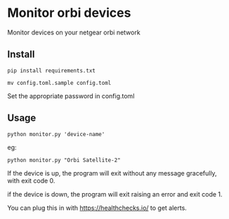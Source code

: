 # Monitor orbi devices

Monitor devices on your netgear orbi network

## Install

`pip install requirements.txt`

`mv config.toml.sample config.toml`

Set the appropriate password in config.toml

## Usage

`python monitor.py 'device-name'`

eg:

`python monitor.py "Orbi Satellite-2"`

If the device is up, the program will exit without any message gracefully, with exit code 0.

if the device is down, the program will exit raising an error and exit code 1.

You can plug this in with https://healthchecks.io/ to get alerts.